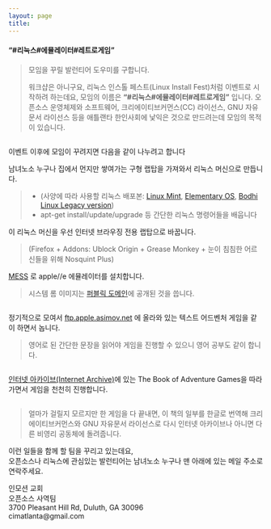 ```yaml
---
layout: page
title:
---
```

<h4 id="리눅스에뮬레이터레트로게임"><strong>“#리눅스#에뮬레이터#레트로게임”</strong></h4>

<blockquote>
  <p>모임을 꾸릴 발런티어 도우미를 구합니다.</p>

  <p>워크샵은 아니구요, 리눅스 인스톨 페스트(Linux Install Fest)처럼 이벤트로 시작하려 하는데요, 모임의 이름은 <strong>“#리눅스#에뮬레이터#레트로게임”</strong> 입니다. 오픈소스 운영체제와 소프트웨어, 크리에이티브커먼스(CC) 라이선스, GNU 자유문서 라이선스 등을 애틀랜타 한인사회에 낯익은 것으로 만드려는데 모임의 목적이 있습니다.</p>
</blockquote>

<p><img src="https://upload.wikimedia.org/wikipedia/commons/thumb/7/7a/CreativeCommons_logo_trademark.svg/450px-CreativeCommons_logo_trademark.svg.png" alt="" title=""></p>

<p><i class="icon-cog"></i> 이벤트 이후에 모임이 꾸려지면 다음을 같이 나누려고 합니다</p>

<p><i class="icon-refresh"></i> 남녀노소 누구나 집에서 먼지만 쌓여가는 구형 랩탑을 가져와서 리눅스 머신으로 만듭니다.</p>

<blockquote>
  <ul>
  <li>(사양에 따라 사용할 리눅스 배포본: <a href="https://www.linuxmint.com">Linux Mint</a>, <a href="https://elementary.io">Elementary OS</a>, <a href="http://www.bodhilinux.com/w/selecting-the-correct-iso-image">Bodhi Linux Legacy version</a>)</li>
  <li>apt-get install/update/upgrade 등 간단한 리눅스 명령어들을 배웁니다</li>
  </ul>
</blockquote>

<p><i class="icon-file"></i> 이 리눅스 머신을 우선 인터넷 브라우징 전용 랩탑으로 바꿉니다. </p>

<blockquote>
  <p>(Firefox + Addons: Ublock Origin + Grease Monkey + 눈이 침침한 어르신들을 위해 Nosquint Plus)</p>
</blockquote>

<p><i class="icon-folder"></i> <a href="http://www.mess.org">MESS</a> 로 apple//e 에뮬레이터를 설치합니다.</p>

<blockquote>
  <p>시스템 롬 이미지는 <a href="http://a2go.applearchives.com/roms">퍼블릭 도메인</a>에 공개된 것을 씁니다.</p>
</blockquote>

<p><img src="http://www.retrogamer.net/wp-content/uploads/2014/12/Picture-011.png" alt="" title=""></p>

<p><i class="icon-folder-open"></i> 정기적으로 모여서 <a href="http://mirrors.apple2.org.za/ftp.apple.asimov.net/emulators/rom_images">ftp.apple.asimov.net</a> 에 올라와 있는 텍스트 어드벤처 게임을 같이 하면서 놉니다.</p>

<blockquote>
  <p>영어로 된 간단한 문장을 읽어야 게임을 진행할 수 있으니 영어 공부도 같이 합니다.</p>
</blockquote>

<p><img src="http://www.virtualapple.org/images/adventuresdisk.png" alt="" title=""></p>

<p><i class="icon-pencil"></i><a href="http://archive.org">인터넷 아카이브(Internet Archive)</a>에 있는 The Book of Adventure Games을 따라가면서 게임을 천천히 진행합니다.</p>

<p><img src="https://upload.wikimedia.org/wikipedia/commons/thumb/8/84/Internet_Archive_logo_and_wordmark.svg/180px-Internet_Archive_logo_and_wordmark.svg.png" alt="" title=""></p>

<blockquote>
  <p>얼마가 걸릴지 모르지만 한 게임을 다 끝내면, 이 책의 일부를 한글로 번역해 크리에이티브커먼스와 GNU 자유문서 라이선스로 다시 인터넷 아카이브나 아니면 다른 비영리 공동체에 돌려줍니다.</p>
</blockquote>

<p><i class="icon-provider-stackedit"></i> 이런 일들을 함께 할 팀을 꾸리고 있는데요, <br>
오픈소스나 리눅스에 관심있는 발런티어는 남녀노소 누구나 맨 아래에 있는 메일 주소로 연락주세요.</p>

<p>인모션 교회 <br>
오픈소스 사역팀 <br>
3700 Pleasant Hill Rd, Duluth, GA 30096 <br>
cimatlanta@gmail.com</p>
